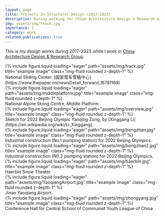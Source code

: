 ```yaml
---
layout: page
title: Projects in Structural Design (2017~2023)
description: During working for China Architecture Design & Research Group
img: assets/img/track.jpg
importance: 1
category: work
related_publications: true
---
```


This is my design works during 2017-2023 while I work in [China Architecture Design & Research Group](https://cadg.com.cn/en/about/)


<div class="row">
    <div class="col-sm mt-3 mt-md-0">
        {% include figure.liquid loading="eager" path="assets/img/track.jpg" title="example image" class="img-fluid rounded z-depth-1" %}
    </div>
</div>
<div class="caption">
    National Sliding Center. [国家雪车雪橇中心](https://www.thepaper.cn/newsDetail_forward_16791169)
</div>

<div class="row">
    <div class="col-sm mt-3 mt-md-0">
        {% include figure.liquid loading="eager" path="assets/img/middleplatform.jpg" title="example image" class="img-fluid rounded z-depth-1" %}
    </div>
</div>
<div class="caption">
    National Alpine Skiing Centre, Middle Platform
</div>

<div class="row">
    <div class="col-sm mt-3 mt-md-0">
        {% include figure.liquid loading="eager" path="assets/img/overview.jpg" title="example image" class="img-fluid rounded z-depth-1" %}
    </div>
</div>
<div class="caption">
    Sketch for 2022 Beijing Olympic Yanqing Zong, by [Xinggang Li](https://en.wikipedia.org/wiki/Li_Xinggang). 
</div>

<div class="row">
    <div class="col-sm mt-3 mt-md-0">
        {% include figure.liquid loading="eager" path="assets/img/bengzhan.jpg" title="example image" class="img-fluid rounded z-depth-1" %}
    </div>
</div>
<div class="caption">
    Industrial construction (No.1 pumping station) for 2022 Beijing Olympics.
</div>

<div class="row">
    <div class="col-sm mt-3 mt-md-0">
        {% include figure.liquid loading="eager" path="assets/img/bengzhan2.jpg" title="example image" class="img-fluid rounded z-depth-1" %}
    </div>
</div>
<div class="caption">
    Industrial construction (N0.2 pumping station) for 2022 Beijing Olympics.
</div>

<div class="row">
    <div class="col-sm mt-3 mt-md-0">
        {% include figure.liquid loading="eager" path="assets/img/haerbin.jpg" title="example image" class="img-fluid rounded z-depth-1" %}
    </div>
</div>
<div class="caption">
    Haerbin Snow Theater
</div>

<div class="row">
    <div class="col-sm mt-3 mt-md-0">
        {% include figure.liquid loading="eager" path="assets/img/YaoqiangAirport.jpg" title="example image" class="img-fluid rounded z-depth-1" %}
    </div>
</div>
<div class="caption">
    Jinan Yaoqiang Airport. 
</div>

<div class="row">
    <div class="col-sm mt-3 mt-md-0">
        {% include figure.liquid loading="eager" path="assets/img/zhongyang.jpg" title="example image" class="img-fluid rounded z-depth-1" %}
    </div>
</div>
<div class="caption">
   Conference Hall for Central School of Communist Youth League of China 
</div>


